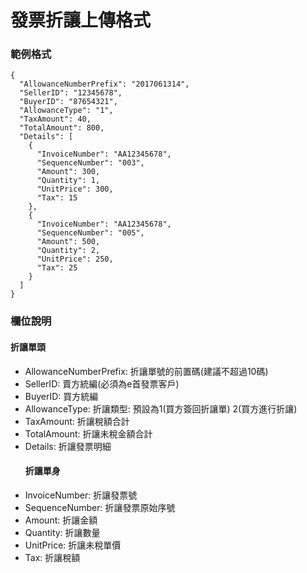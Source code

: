 # 發票折讓上傳格式

### 範例格式

```
{
  "AllowanceNumberPrefix": "2017061314",
  "SellerID": "12345678",
  "BuyerID": "87654321",
  "AllowanceType": "1",
  "TaxAmount": 40,
  "TotalAmount": 800,
  "Details": [
    {
      "InvoiceNumber": "AA12345678",
      "SequenceNumber": "003",
      "Amount": 300,
      "Quantity": 1,
      "UnitPrice": 300,
      "Tax": 15
    },
    {
      "InvoiceNumber": "AA12345678",
      "SequenceNumber": "005",
      "Amount": 500,
      "Quantity": 2,
      "UnitPrice": 250,
      "Tax": 25
    }
  ]
}
```

### 欄位說明

#### 折讓單頭

* AllowanceNumberPrefix: 折讓單號的前置碼\(建議不超過10碼\)
* SellerID: 賣方統編\(必須為e首發票客戶\)
* BuyerID: 買方統編
* AllowanceType: 折讓類型: 預設為1\(買方簽回折讓單\) 2\(買方進行折讓\)
* TaxAmount: 折讓稅額合計
* TotalAmount: 折讓未稅金額合計
* Details: 折讓發票明細
  #### 折讓單身
* InvoiceNumber: 折讓發票號
* SequenceNumber: 折讓發票原始序號
* Amount: 折讓金額
* Quantity: 折讓數量
* UnitPrice: 折讓未稅單價
* Tax: 折讓稅額



